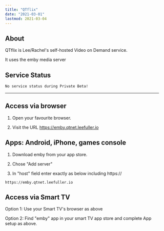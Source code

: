```yaml
---
title: "QTflix"
date: "2021-03-01"
lastmod: 2021-03-04
---
```


## About

QTflix is Lee/Rachel's self-hosted Video on Demand service.

It uses the emby media server

## Service Status
```bash
No service status during Private Beta!
```
---

## Access via browser
1) Open your favourite browser.

2) Visit the URL https://emby.qtnet.leefuller.io

## Apps: Android, iPhone, games console
1) Download emby from your app store.

2) Chose "Add server"

3) In "host" field enter exactly as below including https://
```
https://emby.qtnet.leefuller.io
```

## Access via Smart TV
Option 1: Use your Smart TV's browser as above

Option 2: Find "emby" app in your smart TV app store and complete App setup as above.
